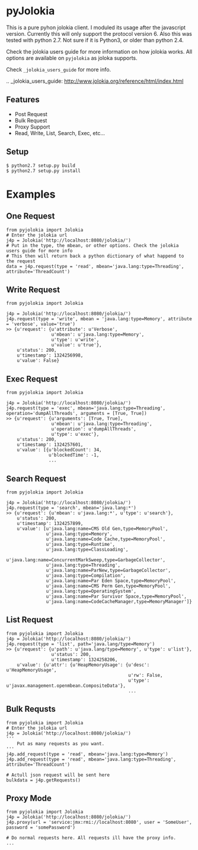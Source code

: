 pyJolokia
================

This is a pure pyhon jolokia client. I moduled its usage after the javascript version.
Currently this will only support the protocol version 6. Also this was tested with python 2.7. 
Not sure if it is Python3, or older than python 2.4. 

Check the jolokia users guide for more information on how jolokia works. All options are available
on ``pyjolokia`` as joloka supports.

Check `_jolokia_users_guide` for more info.

.. _jolokia_users_guide: http://www.jolokia.org/reference/html/index.html

Features
-------------

* Post Request
* Bulk Request
* Proxy Support
* Read, Write, List, Search, Exec, etc...

Setup
---------------

    $ python2.7 setup.py build
    $ python2.7 setup.py install

Examples
=====================

One Request
----------------

    from pyjolokia import Jolokia
    # Enter the jolokia url
    j4p = Jolokia('http://localhost:8080/jolokia/')
    # Put in the type, the mbean, or other options. Check the jolokia users guide for more info
    # This then will return back a python dictionary of what happend to the request
    data = j4p.request(type = 'read', mbean='java.lang:type=Threading', attribute='ThreadCount')

Write Request
-------------------

    from pyjolokia import Jolokia

    j4p = Jolokia('http://localhost:8080/jolokia/')
    j4p.request(type = 'write', mbean = 'java.lang:type=Memory', attribute = 'verbose', value='true')
    >> {u'request': {u'attribute': u'Verbose',
                     u'mbean': u'java.lang:type=Memory',
                     u'type': u'write',
                     u'value': u'true'},
        u'status': 200,
        u'timestamp': 1324256998,
        u'value': False}

Exec Request
-------------------------

    from pyjolokia import Jolokia
    
    j4p = Jolokia('http://localhost:8080/jolokia/')
    j4p.request(type = 'exec', mbean='java.lang:type=Threading', operation='dumpAllThreads', arguments = [True, True])
    >> {u'request': {u'arguments': [True, True],
                     u'mbean': u'java.lang:type=Threading',
                     u'operation': u'dumpAllThreads',
                     u'type': u'exec'},
        u'status': 200,
        u'timestamp': 1324257601,
        u'value': [{u'blockedCount': 34,
                    u'blockedTime': -1,
                    ...
Search Request
--------------------------

    from pyjolokia import Jolokia

    j4p = Jolokia('http://localhost:8080/jolokia/')
    j4p.request(type = 'search', mbean='java.lang:*')
    >> {u'request': {u'mbean': u'java.lang:*', u'type': u'search'},
        u'status': 200,
        u'timestamp': 1324257899,
        u'value': [u'java.lang:name=CMS Old Gen,type=MemoryPool',
                   u'java.lang:type=Memory',
                   u'java.lang:name=Code Cache,type=MemoryPool',
                   u'java.lang:type=Runtime',
                   u'java.lang:type=ClassLoading',
                   u'java.lang:name=ConcurrentMarkSweep,type=GarbageCollector',
                   u'java.lang:type=Threading',
                   u'java.lang:name=ParNew,type=GarbageCollector',
                   u'java.lang:type=Compilation',
                   u'java.lang:name=Par Eden Space,type=MemoryPool',
                   u'java.lang:name=CMS Perm Gen,type=MemoryPool',
                   u'java.lang:type=OperatingSystem',
                   u'java.lang:name=Par Survivor Space,type=MemoryPool',
                   u'java.lang:name=CodeCacheManager,type=MemoryManager']}
List Request
-----------------

    from pyjolokia import Jolokia
    j4p = Jolokia('http://localhost:8080/jolokia/')
    j4p.request(type = 'list', path='java.lang/type=Memory')
    >> {u'request': {u'path': u'java.lang/type=Memory', u'type': u'list'},
                     u'status': 200,
                     u'timestamp': 1324258206,
        u'value': {u'attr': {u'HeapMemoryUsage': {u'desc': u'HeapMemoryUsage',
                                                  u'rw': False,
                                                  u'type': u'javax.management.openmbean.CompositeData'},
                                                  ...
Bulk Requsts
-----------------

    from pyjolokia import Jolokia
    # Enter the jolokia url
    j4p = Jolokia('http://localhost:8080/jolokia/')
    '''
        Put as many requests as you want. 
    '''
    j4p.add_request(type = 'read', mbean='java.lang:type=Memory')
    j4p.add_request(type = 'read', mbean='java.lang:type=Threading', attribute='ThreadCount')

    # Actull json request will be sent here
    bulkdata = j4p.getRequests()

Proxy Mode
------------------
    from pyjolokia import Jolokia
    j4p = Jolokia('http://localhost:8080/jolokia/')
    j4p.proxy(url = 'service:jmx:rmi://localhost:8080', user = 'SomeUser', password = 'somePassword')

    # Do normal requests here. All requests ill have the proxy info.
    ...
